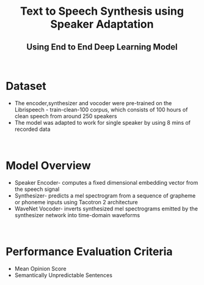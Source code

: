<center>
  <h1 align="center">Text to Speech Synthesis using Speaker Adaptation</h1>
  <h2 align="center">Using End to End Deep Learning Model</h2>
  <br>
  <h1 align="left">Dataset</h2>
  <ul align="left">
  <li>The encoder,synthesizer and vocoder were pre-trained on the Librispeech - train-clean-100 corpus, which consists of 100 hours of clean speech from around 250 speakers</li>
  <li>The model was adapted to work for single speaker by using 8 mins of recorded data
  </ul>
  <br>
  <h1 align="left">Model Overview</h2> 
  <ul align="left">
  <li>Speaker Encoder- computes a fixed dimensional embedding vector from the speech signal</li>
  <li>Synthesizer- predicts a mel spectrogram from a sequence of grapheme or phoneme inputs using Tacotron 2 architecture</li>  
  <li>WaveNet Vocoder- inverts synthesized mel spectrograms emitted by the synthesizer network into time-domain waveforms</li>  
  </ul>
  <br>
  <h1 align="left">Performance Evaluation Criteria</h2>
  <ul align="left">
  <li>Mean Opinion Score</li>
  <li>Semantically Unpredictable Sentences</li>
  </ul>
</center><br>
